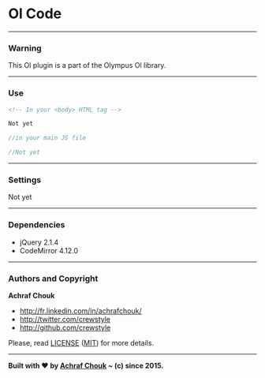 # Ol Code

---

### Warning

This Ol plugin is a part of the Olympus Ol library.

---

### Use

````html
<!-- In your <body> HTML tag -->

Not yet
````

````javascript
//in your main JS file

//Not yet
````

---

### Settings

Not yet

---

### Dependencies

+ jQuery 2.1.4
+ CodeMirror 4.12.0

---

### Authors and Copyright

**Achraf Chouk**

+ http://fr.linkedin.com/in/achrafchouk/
+ http://twitter.com/crewstyle
+ http://github.com/crewstyle

Please, read [LICENSE](https://github.com/crewstyle/OlympusOl/blob/master/LICENSE "LICENSE") ([MIT](http://opensource.org/licenses/MIT "MIT")) for more details.

---

**Built with ♥ by [Achraf Chouk](http://github.com/crewstyle "Achraf Chouk") ~ (c) since 2015.**
